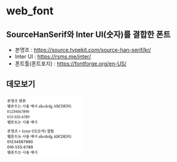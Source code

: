 # web_font

## SourceHanSerif와 Inter UI(숫자)를 결합한 폰트

  * 본명조 : <https://source.typekit.com/source-han-serif/kr/>
  * Inter UI : <https://rsms.me/inter/>
  * 폰트툴(폰트포지) : <https://fontforge.org/en-US/>

## 데모보기

<img src="https://github.com/kyooyeonhwang/web_font_/blob/master/demo/capture_font.png?raw=true" width="40%" height="30%" alt="폰트 미리보기"></img>
